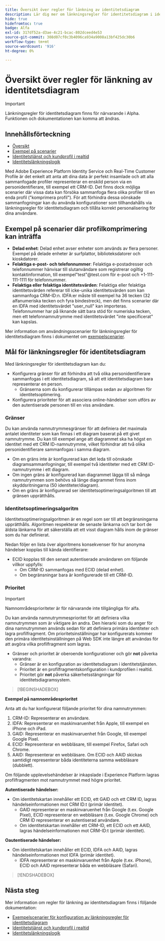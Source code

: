 ```yaml
---
title: Översikt över regler för länkning av identitetsdiagram
description: Lär dig mer om länkningsregler för identitetsdiagram i identitetstjänsten.
hide: true
hidefromtoc: true
badge: Alfa
exl-id: 317df52a-d3ae-4c21-bcac-802dceed4e53
source-git-commit: 308d07cf0c3b4096ca934a9008a13bf425dc30b6
workflow-type: tm+mt
source-wordcount: '916'
ht-degree: 0%

---
```


# Översikt över regler för länkning av identitetsdiagram

>[!IMPORTANT]
>
>Länkningsregler för identitetsdiagram finns för närvarande i Alpha. Funktionen och dokumentationen kan komma att ändras.

## Innehållsförteckning

* [Översikt](./overview.md)
* [Exempel på scenarier](./example-scenarios.md)
* [Identitetstjänst och kundprofil i realtid](identity-and-profile.md)
* [Identitetslänkningslogik](./identity-linking-logic.md)

Med Adobe Experience Platform Identity Service och Real-Time Customer Profile är det enkelt att anta att dina data är perfekt insamlade och att alla sammanfogade profiler representerar en enskild person via en personidentifierare, till exempel ett CRM-ID. Det finns dock möjliga scenarier där vissa data kan försöka sammanfoga flera olika profiler till en enda profil (&quot;komprimera profil&quot;). För att förhindra dessa oönskade sammanfogningar kan du använda konfigurationer som tillhandahålls via länkningsregler för identitetsdiagram och tillåta korrekt personalisering för dina användare.

## Exempel på scenarier där profilkomprimering kan inträffa

* **Delad enhet**: Delad enhet avser enheter som används av flera personer. Exempel på delade enheter är surfplattor, biblioteksdatorer och kioskdatorer.
* **Felaktiga e-post- och telefonnummer**: Felaktiga e-postadresser och telefonnummer hänvisar till slutanvändare som registrerar ogiltig kontaktinformation, till exempel&quot;test&quot;<span>@test.com för e-post och +1-111-111-1111 för telefonnummer.
* **Felaktiga eller felaktiga identitetsvärden**: Felaktiga eller felaktiga identitetsvärden refererar till icke-unika identitetsvärden som kan sammanfoga CRM-ID:n. IDFA:er måste till exempel ha 36 tecken (32 alfanumeriska tecken och fyra bindestreck), men det finns scenarier där en IDFA med identitetsvärdet &quot;user_null&quot; kan importeras. Telefonnummer har på liknande sätt bara stöd för numeriska tecken, men ett telefonnamnutrymme med identitetsvärdet &quot;inte specificerat&quot; kan kapslas.

Mer information om användningsscenarier för länkningsregler för identitetsdiagram finns i dokumentet om [exempelscenarier](./example-scenarios.md).

## Mål för länkningsregler för identitetsdiagram

Med länkningsregler för identitetsdiagram kan du:

* Konfigurera gränser för att förhindra att två olika personidentifierare sammanfogas i ett identitetsdiagram, så att ett identitetsdiagram bara representerar en person.
   * Gränserna som du konfigurerar tillämpas sedan av algoritmen för identitetsoptimering.
* Konfigurera prioriteter för att associera online-händelser som utförs av den autentiserade personen till en viss användare.

### Gränser

Du kan använda namnutrymmesgränser för att definiera det maximala antalet identiteter som kan finnas i ett diagram baserat på ett givet namnutrymme. Du kan till exempel ange att diagrammet ska ha högst en identitet med ett CRM ID-namnutrymme, vilket förhindrar att två olika personidentifierare sammanfogas i samma diagram.

* Om en gräns inte är konfigurerad kan det leda till oönskade diagramsammanfogningar, till exempel två identiteter med ett CRM ID-namnutrymme i ett diagram.
* Om ingen gräns är konfigurerad kan diagrammet lägga till så många namnutrymmen som behövs så länge diagrammet finns inom skyddsritningarna (50 identiteter/diagram).
* Om en gräns är konfigurerad ser identitetsoptimeringsalgoritmen till att gränsen upprätthålls.

### Identitetsoptimeringsalgoritm

Identitetsoptimeringsalgoritmen är en regel som ser till att begränsningarna upprätthålls. Algoritmen respekterar de senaste länkarna och tar bort de äldsta länkarna för att säkerställa att ett visst diagram hålls inom de gränser som du har definierat.

Nedan följer en lista över algoritmens konsekvenser för hur anonyma händelser kopplas till kända identifierare:

* ECID kopplas till den senast autentiserade användaren om följande villkor uppfylls:
   * Om CRM-ID sammanfogas med ECID (delad enhet).
   * Om begränsningar bara är konfigurerade till ett CRM-ID.

### Prioritet

>[!IMPORTANT]
>
>Namnområdesprioriteter är för närvarande inte tillgängliga för alfa.

Du kan använda namnutrymmesprioritet för att definiera vilka namnutrymmen som är viktigare än andra. Den hierarki som du anger för dina namnutrymmen används sedan för att definiera primära identiteter och lagra profilfragment. Om prioritetsinställningar har konfigurerats kommer den primära identitetsinställningen på Web SDK inte längre att användas för att avgöra vilka profilfragment som lagras.

* Gränser och prioritet är oberoende konfigurationer och gör **not** påverka varandra:
   * Gränser är en konfiguration av identitetsdiagram i identitetstjänsten.
   * Prioritet är en profilfragmentskonfiguration i kundprofilen i realtid.
   * Prioritet gör **not** påverka säkerhetsstängningar för identitetsdiagramsystem.

>[!BEGINSHADEBOX]

**Exempel på namnområdesprioritet**

Anta att du har konfigurerat följande prioritet för dina namnutrymmen:

1. CRM-ID: Representerar en användare.
2. IDFA: Representerar en maskinvaruenhet från Apple, till exempel en iPhone och iPad.
3. GAID: Representerar en maskinvaruenhet från Google, till exempel Google Pixel.
4. ECID: Representerar en webbläsare, till exempel Firefox, Safari och Chrome.
5. AAID: Representerar en webbläsare.
Om ECID och AAID skickas samtidigt representerar båda identiteterna samma webbläsare (dubblett).

Om följande upplevelsehändelser är inkapslade i Experience Platform lagras profilfragmenten mot namnutrymmet med högre prioritet.

**Autentiserade händelser:**

* Om identitetskartan innehåller ett ECID, ett GAID och ett CRM ID, lagras händelseinformationen mot CRM ID:t (primär identitet).
   * GAID representerar en maskinvaruenhet från Google (t.ex. Google Pixel), ECID representerar en webbläsare (t.ex. Google Chrome) och CRM ID representerar en autentiserad användare.
   * Om identitetskartan innehåller ett CRM-ID, ett ECID och ett AAID, lagras händelseinformationen mot CRM-ID:t (primär identitet).

**Oautentiserade händelser:**

* Om identitetskartan innehåller ett ECID, IDFA och AAID, lagras händelseinformationen mot IDFA (primär identitet).
   * IDFA representerar en maskinvaruenhet från Apple (t.ex. iPhone), ECID och AAID representerar båda en webbläsare (Safari).

>[!ENDSHADEBOX]

## Nästa steg

Mer information om regler för länkning av identitetsdiagram finns i följande dokumentation:

* [Exempelscenarier för konfiguration av länkningsregler för identitetsdiagram](./example-scenarios.md)
* [Identitetstjänst och kundprofil i realtid](identity-and-profile.md)
* [Identitetslänkningslogik](./identity-linking-logic.md)
